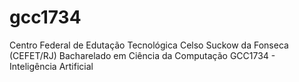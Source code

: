 # gcc1734
Centro Federal de Edutação Tecnológica Celso Suckow da Fonseca (CEFET/RJ)
Bacharelado em Ciência da Computação
GCC1734 - Inteligência Artificial

